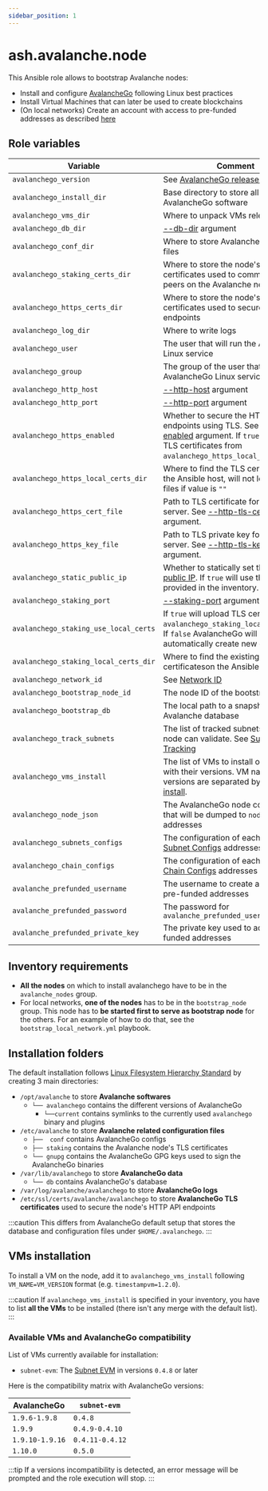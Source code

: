 ```yaml
---
sidebar_position: 1
---
```


# ash.avalanche.node

This Ansible role allows to bootstrap Avalanche nodes:

- Install and configure [AvalancheGo](https://github.com/ava-labs/avalanchego) following Linux best practices
- Install Virtual Machines that can later be used to create blockchains
- (On local networks) Create an account with access to pre-funded addresses as described [here](https://docs.avax.network/build/tutorials/platform/fund-a-local-test-network)

## Role variables

| Variable                              | Comment                                                                                                                                                                                                                                                               | Default value                                                      |
| ------------------------------------- | --------------------------------------------------------------------------------------------------------------------------------------------------------------------------------------------------------------------------------------------------------------------- | ------------------------------------------------------------------ |
| `avalanchego_version`                 | See [AvalancheGo releases](https://github.com/ava-labs/avalanchego/releases)                                                                                                                                                                                          | `1.9.6`                                                            |
| `avalanchego_install_dir`             | Base directory to store all AvalancheGo software                                                                                                                                                                                                                      | `/opt/avalanche/avalanchego`                                       |
| `avalanchego_vms_dir`                 | Where to unpack VMs releases                                                                                                                                                                                                                                          | `/opt/avalanche/vms`                                               |
| `avalanchego_db_dir`                  | [--db-dir](https://docs.avax.network/build/references/avalanchego-config-flags#--db-dir-string-file-path) argument                                                                                                                                                    | `/var/lib/avalanchego/db`                                          |
| `avalanchego_conf_dir`                | Where to store AvalancheGo config files                                                                                                                                                                                                                               | `/etc/avalanche/avalanchego/conf`                                  |
| `avalanchego_staking_certs_dir`       | Where to store the node's TLS certificates used to communicate with peers on the Avalanche network                                                                                                                                                                    | `/etc/avalanche/avalanchego/staking`                               |
| `avalanchego_https_certs_dir`         | Where to store the node's TLS certificates used to secure HTTP API endpoints                                                                                                                                                                                          | `/etc/ssl/certs/avalanche/avalanchego`                             |
| `avalanchego_log_dir`                 | Where to write logs                                                                                                                                                                                                                                                   | `/var/log/avalanche/avalanchego`                                   |
| `avalanchego_user`                    | The user that will run the AvalancheGo Linux service                                                                                                                                                                                                                  | `avalanche`                                                        |
| `avalanchego_group`                   | The group of the user that will run the AvalancheGo Linux service                                                                                                                                                                                                     | `avalanche`                                                        |
| `avalanchego_http_host`               | [--http-host](https://docs.avax.network/build/references/avalanchego-config-flags#--http-host-string) argument                                                                                                                                                        | `127.0.0.1`                                                        |
| `avalanchego_http_port`               | [--http-port](https://docs.avax.network/build/references/avalanchego-config-flags#--http-port-int) argument                                                                                                                                                           | `9650`                                                             |
| `avalanchego_https_enabled`           | Whether to secure the HTTP API endpoints using TLS. See [--http-tls-enabled](https://docs.avax.network/nodes/maintain/avalanchego-config-flags#--http-tls-enabled-boolean) argument. If `true` will upload TLS certificates from `avalanchego_https_local_certs_dir`. | `false`                                                            |
| `avalanchego_https_local_certs_dir`   | Where to find the TLS certificates on the Ansible host, will not lookup for files if value is `""`                                                                                                                                                                    | `"{{ playbook_dir }}/files/https"`                                 |
| `avalanchego_https_cert_file`         | Path to TLS certificate for the HTTPS server. See [--http-tls-cert-file](https://docs.avax.network/nodes/maintain/avalanchego-config-flags#--http-tls-cert-file-string-file-path) argument.                                                                           | `"{{ avalanchego_https_certs_dir }}/{{ inventory_hostname }}.crt"` |
| `avalanchego_https_key_file`          | Path to TLS private key for the HTTPS server. See [--http-tls-key-file](https://docs.avax.network/nodes/maintain/avalanchego-config-flags#--http-tls-key-file-string-file-path) argument.                                                                             | `"{{ avalanchego_https_certs_dir }}/{{ inventory_hostname }}.key"` |
| `avalanchego_static_public_ip`        | Whether to statically set the node's [public IP](https://docs.avax.network/build/references/avalanchego-config-flags#public-ip). If `true` will use the IP provided in the inventory.                                                                                 | `true`                                                             |
| `avalanchego_staking_port`            | [--staking-port](https://docs.avax.network/build/references/avalanchego-config-flags#--staking-port-int) argument                                                                                                                                                     | `9651`                                                             |
| `avalanchego_staking_use_local_certs` | If `true` will upload TLS certificatesfrom `avalanchego_staking_local_certs_dir`. If `false` AvalancheGo will automatically create new certs.                                                                                                                         | `false`                                                            |
| `avalanchego_staking_local_certs_dir` | Where to find the existing certificateson the Ansible host                                                                                                                                                                                                            | `"{{ playbook_dir }}/files/staking"`                               |
| `avalanchego_network_id`              | See [Network ID](https://docs.avax.network/build/references/avalanchego-config-flags/#network-id)                                                                                                                                                                     | `fuji`                                                             |
| `avalanchego_bootstrap_node_id`       | The node ID of the bootstrap node                                                                                                                                                                                                                                     | `NodeID-7Xhw2mDxuDS44j42TCB6U5579esbSt3Lg`                         |
| `avalanchego_bootstrap_db`            | The local path to a snapshot of Avalanche database                                                                                                                                                                                                                    | `""`                                                               |
| `avalanchego_track_subnets`           | The list of tracked subnets that the node can validate. See [Subnet Tracking](https://docs.avax.network/nodes/maintain/avalanchego-config-flags#subnet-tracking)                                                                                                      | `[]`                                                               |
| `avalanchego_vms_install`             | The list of VMs to install on the node with their versions. VM names and versions are separated by `=`. See [VMs install](#vms-installation).                                                                                                                         | `[]`                                                               |
| `avalanchego_node_json`               | The AvalancheGo node configuration that will be dumped to `node.json` addresses                                                                                                                                                                                       | NA                                                                 |
| `avalanchego_subnets_configs`         | The configuration of each subnet. See [Subnet Configs](https://docs.avax.network/nodes/maintain/subnet-configs) addresses                                                                                                                                             | `{}`                                                               |
| `avalanchego_chain_configs`           | The configuration of each chain. See [Chain Configs](https://docs.avax.network/nodes/maintain/chain-config-flags) addresses                                                                                                                                           | `{ C: { state-sync-enabled: true }}`                               |
| `avalanche_prefunded_username`        | The username to create and link to pre-funded addresses                                                                                                                                                                                                               | `ewoq`                                                             |
| `avalanche_prefunded_password`        | The password for `avalanche_prefunded_username`                                                                                                                                                                                                                       | `I_l1ve_@_Endor`                                                   |
| `avalanche_prefunded_private_key`     | The private key used to access pre-funded addresses                                                                                                                                                                                                                   | `PrivateKey-ewoqjP7PxY4yr3iLTpLisriqt94hdyDFNgchSxGGztUrTXtNN`     |


## Inventory requirements

- **All the nodes** on which to install avalanchego have to be in the `avalanche_nodes` group.
- For local networks, **one of the nodes** has to be in the `bootstrap_node` group. This node has to **be started first to serve as bootstrap node** for the others. For an example of how to do that, see the `bootstrap_local_network.yml` playbook.

## Installation folders

The default installation follows [Linux Filesystem Hierarchy Standard](https://refspecs.linuxfoundation.org/FHS_3.0/fhs-3.0.html) by creating 3 main directories:

- `/opt/avalanche` to store **Avalanche softwares**
  - `└── avalanchego` contains the different versions of AvalancheGo
    - `└──current` contains symlinks to the currently used `avalanchego` binary and plugins
- `/etc/avalanche` to store **Avalanche related configuration files**
  - `├──  conf` contains AvalancheGo configs
  - `├── staking` contains the Avalanche node's TLS certificates
  - `└── gnupg` contains the AvalancheGo GPG keys used to sign the AvalancheGo binaries
- `/var/lib/avalanchego` to store **AvalancheGo data**
  - `└── db` contains AvalancheGo's database
- `/var/log/avalanche/avalanchego` to store **AvalancheGo logs**
- `/etc/ssl/certs/avalanche/avalanchego` to store **AvalancheGo TLS certificates** used to secure the node's HTTP API endpoints

:::caution
This differs from AvalancheGo default setup that stores the database and configuration files under `$HOME/.avalanchego`.
:::

## VMs installation

To install a VM on the node, add it to `avalanchego_vms_install` following `VM_NAME=VM_VERSION` format (e.g. `timestampvm=1.2.0`).

:::caution
If `avalanchego_vms_install` is specified in your inventory, you have to list **all the VMs** to be installed (there isn't any merge with the default list).
:::

### Available VMs and AvalancheGo compatibility

List of VMs currently available for installation:

- `subnet-evm`: The [Subnet EVM](https://github.com/ava-labs/subnet-evm) in versions `0.4.8` or later

Here is the compatibility matrix with AvalancheGo versions:

| AvalancheGo     | `subnet-evm`    |
| --------------- | --------------- |
| `1.9.6-1.9.8`   | `0.4.8`         |
| `1.9.9`         | `0.4.9-0.4.10`  |
| `1.9.10-1.9.16` | `0.4.11-0.4.12` |
| `1.10.0`        | `0.5.0`         |

:::tip
If a versions incompatibility is detected, an error message will be prompted and the role execution will stop.
:::
